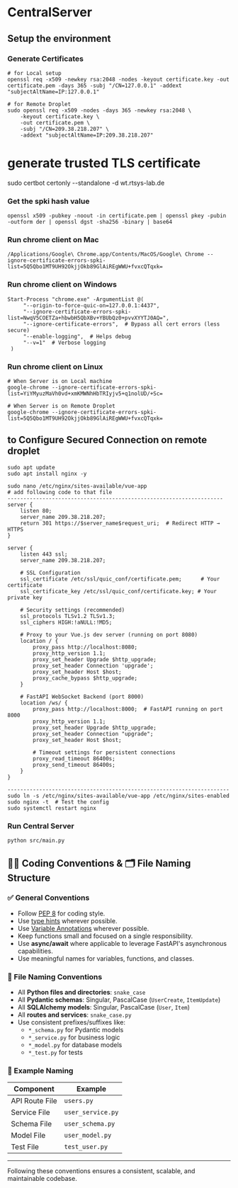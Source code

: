 # CentralServer

## Setup the environment
### Generate Certificates
```
# for Local setup
openssl req -x509 -newkey rsa:2048 -nodes -keyout certificate.key -out certificate.pem -days 365 -subj "/CN=127.0.0.1" -addext "subjectAltName=IP:127.0.0.1"

# for Remote Droplet
sudo openssl req -x509 -nodes -days 365 -newkey rsa:2048 \
    -keyout certificate.key \
    -out certificate.pem \
    -subj "/CN=209.38.218.207" \
    -addext "subjectAltName=IP:209.38.218.207"
```

# generate trusted TLS certificate
sudo certbot certonly --standalone -d wt.rtsys-lab.de

### Get the spki hash value
```
openssl x509 -pubkey -noout -in certificate.pem | openssl pkey -pubin -outform der | openssl dgst -sha256 -binary | base64
```

### Run chrome client on Mac
```
/Applications/Google\ Chrome.app/Contents/MacOS/Google\ Chrome --ignore-certificate-errors-spki-list=5Q5Qbo1MT9UH92OkjjOkb89GlAiREgWWU+fvxcQTqxk=
```

### Run chrome client on Windows
```
Start-Process "chrome.exe" -ArgumentList @(
     "--origin-to-force-quic-on=127.0.0.1:4437",
     "--ignore-certificate-errors-spki-list=NwqV5COETZa+hbwbH5QbXBv+YBUbQz0+pvvXYYTJ0AQ=",
     "--ignore-certificate-errors",  # Bypass all cert errors (less secure)
     "--enable-logging",  # Helps debug
     "--v=1"  # Verbose logging
 )

```

### Run chrome client on Linux
```
# When Server is on Local machine
google-chrome --ignore-certificate-errors-spki-list=YiYMyuzMaVh0vd+xmKMWNhHbTRIyjv5+q1nolUD/+Sc=

# When Server is on Remote Droplet
google-chrome --ignore-certificate-errors-spki-list=5Q5Qbo1MT9UH92OkjjOkb89GlAiREgWWU+fvxcQTqxk=
```

## to Configure Secured Connection on remote droplet
```
sudo apt update
sudo apt install nginx -y

sudo nano /etc/nginx/sites-available/vue-app
# add following code to that file
--------------------------------------------------------------------
server {
    listen 80;
    server_name 209.38.218.207;
    return 301 https://$server_name$request_uri;  # Redirect HTTP → HTTPS
}

server {
    listen 443 ssl;
    server_name 209.38.218.207;

    # SSL Configuration
    ssl_certificate /etc/ssl/quic_conf/certificate.pem;      # Your certificate
    ssl_certificate_key /etc/ssl/quic_conf/certificate.key; # Your private key

    # Security settings (recommended)
    ssl_protocols TLSv1.2 TLSv1.3;
    ssl_ciphers HIGH:!aNULL:!MD5;

    # Proxy to your Vue.js dev server (running on port 8080)
    location / {
        proxy_pass http://localhost:8080;
        proxy_http_version 1.1;
        proxy_set_header Upgrade $http_upgrade;
        proxy_set_header Connection 'upgrade';
        proxy_set_header Host $host;
        proxy_cache_bypass $http_upgrade;
    }

    # FastAPI WebSocket Backend (port 8000)
    location /ws/ {
        proxy_pass http://localhost:8000;  # FastAPI running on port 8000
        proxy_http_version 1.1;
        proxy_set_header Upgrade $http_upgrade;
        proxy_set_header Connection "upgrade";
        proxy_set_header Host $host;

        # Timeout settings for persistent connections
        proxy_read_timeout 86400s;
        proxy_send_timeout 86400s;
    }
}

----------------------------------------------------------------------
sudo ln -s /etc/nginx/sites-available/vue-app /etc/nginx/sites-enabled
sudo nginx -t  # Test the config
sudo systemctl restart nginx
```
### Run Central Server
```
python src/main.py
```


## 🧑‍💻 Coding Conventions & 🗂️ File Naming Structure

### ✅ General Conventions
- Follow [PEP 8](https://peps.python.org/pep-0008/) for coding style.
- Use [type hints](https://peps.python.org/pep-0484/) wherever possible.
- Use [Variable Annotations](https://peps.python.org/pep-0526/) wherever possible.
- Keep functions small and focused on a single responsibility.
- Use **async/await** where applicable to leverage FastAPI's asynchronous capabilities.
- Use meaningful names for variables, functions, and classes.




### 📄 File Naming Conventions
- All **Python files and directories**: `snake_case`
- All **Pydantic schemas**: Singular, PascalCase (`UserCreate`, `ItemUpdate`)
- All **SQLAlchemy models**: Singular, PascalCase (`User`, `Item`)
- All **routes and services**: `snake_case.py`
- Use consistent prefixes/suffixes like:
  - `*_schema.py` for Pydantic models
  - `*_service.py` for business logic
  - `*_model.py` for database models
  - `*_test.py` for tests

### 🔁 Example Naming
| Component       | Example                  |
|----------------|--------------------------|
| API Route File | `users.py`               |
| Service File   | `user_service.py`        |
| Schema File    | `user_schema.py`         |
| Model File     | `user_model.py`          |
| Test File      | `test_user.py`           |

---

Following these conventions ensures a consistent, scalable, and maintainable codebase.


